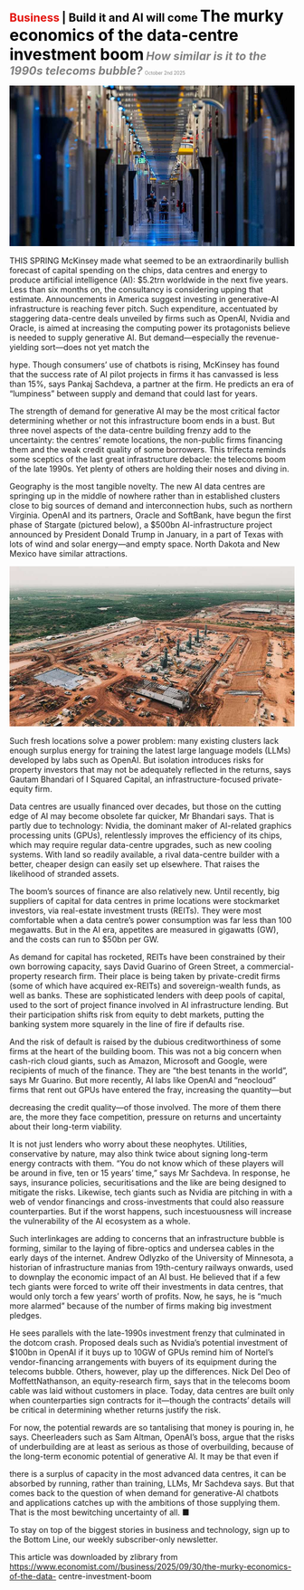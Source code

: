 <span style="color:#E3120B; font-size:14.9pt; font-weight:bold;">Business</span> <span style="color:#000000; font-size:14.9pt; font-weight:bold;">| Build it and AI will come</span>
<span style="color:#000000; font-size:21.0pt; font-weight:bold;">The murky economics of the data-centre investment boom</span>
<span style="color:#808080; font-size:14.9pt; font-weight:bold; font-style:italic;">How similar is it to the 1990s telecoms bubble?</span>
<span style="color:#808080; font-size:6.2pt;">October 2nd 2025</span>

![](../images/054_The_murky_economics_of_the_data-centre_investment_boom/p0220_img01.jpeg)

THIS SPRING McKinsey made what seemed to be an extraordinarily bullish forecast of capital spending on the chips, data centres and energy to produce artificial intelligence (AI): $5.2trn worldwide in the next five years. Less than six months on, the consultancy is considering upping that estimate. Announcements in America suggest investing in generative-AI infrastructure is reaching fever pitch. Such expenditure, accentuated by staggering data-centre deals unveiled by firms such as OpenAI, Nvidia and Oracle, is aimed at increasing the computing power its protagonists believe is needed to supply generative AI. But demand—especially the revenue-yielding sort—does not yet match the

hype. Though consumers’ use of chatbots is rising, McKinsey has found that the success rate of AI pilot projects in firms it has canvassed is less than 15%, says Pankaj Sachdeva, a partner at the firm. He predicts an era of “lumpiness” between supply and demand that could last for years.

The strength of demand for generative AI may be the most critical factor determining whether or not this infrastructure boom ends in a bust. But three novel aspects of the data-centre building frenzy add to the uncertainty: the centres’ remote locations, the non-public firms financing them and the weak credit quality of some borrowers. This trifecta reminds some sceptics of the last great infrastructure debacle: the telecoms boom of the late 1990s. Yet plenty of others are holding their noses and diving in.

Geography is the most tangible novelty. The new AI data centres are springing up in the middle of nowhere rather than in established clusters close to big sources of demand and interconnection hubs, such as northern Virginia. OpenAI and its partners, Oracle and SoftBank, have begun the first phase of Stargate (pictured below), a $500bn AI-infrastructure project announced by President Donald Trump in January, in a part of Texas with lots of wind and solar energy—and empty space. North Dakota and New Mexico have similar attractions.

![](../images/054_The_murky_economics_of_the_data-centre_investment_boom/p0221_img01.jpeg)

Such fresh locations solve a power problem: many existing clusters lack enough surplus energy for training the latest large language models (LLMs) developed by labs such as OpenAI. But isolation introduces risks for property investors that may not be adequately reflected in the returns, says Gautam Bhandari of I Squared Capital, an infrastructure-focused private- equity firm.

Data centres are usually financed over decades, but those on the cutting edge of AI may become obsolete far quicker, Mr Bhandari says. That is partly due to technology: Nvidia, the dominant maker of AI-related graphics processing units (GPUs), relentlessly improves the efficiency of its chips, which may require regular data-centre upgrades, such as new cooling systems. With land so readily available, a rival data-centre builder with a better, cheaper design can easily set up elsewhere. That raises the likelihood of stranded assets.

The boom’s sources of finance are also relatively new. Until recently, big suppliers of capital for data centres in prime locations were stockmarket investors, via real-estate investment trusts (REITs). They were most comfortable when a data centre’s power consumption was far less than 100 megawatts. But in the AI era, appetites are measured in gigawatts (GW), and the costs can run to $50bn per GW.

As demand for capital has rocketed, REITs have been constrained by their own borrowing capacity, says David Guarino of Green Street, a commercial- property research firm. Their place is being taken by private-credit firms (some of which have acquired ex-REITs) and sovereign-wealth funds, as well as banks. These are sophisticated lenders with deep pools of capital, used to the sort of project finance involved in AI infrastructure lending. But their participation shifts risk from equity to debt markets, putting the banking system more squarely in the line of fire if defaults rise.

And the risk of default is raised by the dubious creditworthiness of some firms at the heart of the building boom. This was not a big concern when cash-rich cloud giants, such as Amazon, Microsoft and Google, were recipients of much of the finance. They are “the best tenants in the world”, says Mr Guarino. But more recently, AI labs like OpenAI and “neocloud” firms that rent out GPUs have entered the fray, increasing the quantity—but

decreasing the credit quality—of those involved. The more of them there are, the more they face competition, pressure on returns and uncertainty about their long-term viability.

It is not just lenders who worry about these neophytes. Utilities, conservative by nature, may also think twice about signing long-term energy contracts with them. “You do not know which of these players will be around in five, ten or 15 years’ time,” says Mr Sachdeva. In response, he says, insurance policies, securitisations and the like are being designed to mitigate the risks. Likewise, tech giants such as Nvidia are pitching in with a web of vendor financings and cross-investments that could also reassure counterparties. But if the worst happens, such incestuousness will increase the vulnerability of the AI ecosystem as a whole.

Such interlinkages are adding to concerns that an infrastructure bubble is forming, similar to the laying of fibre-optics and undersea cables in the early days of the internet. Andrew Odlyzko of the University of Minnesota, a historian of infrastructure manias from 19th-century railways onwards, used to downplay the economic impact of an AI bust. He believed that if a few tech giants were forced to write off their investments in data centres, that would only torch a few years’ worth of profits. Now, he says, he is “much more alarmed” because of the number of firms making big investment pledges.

He sees parallels with the late-1990s investment frenzy that culminated in the dotcom crash. Proposed deals such as Nvidia’s potential investment of $100bn in OpenAI if it buys up to 10GW of GPUs remind him of Nortel’s vendor-financing arrangements with buyers of its equipment during the telecoms bubble. Others, however, play up the differences. Nick Del Deo of MoffettNathanson, an equity-research firm, says that in the telecoms boom cable was laid without customers in place. Today, data centres are built only when counterparties sign contracts for it—though the contracts’ details will be critical in determining whether returns justify the risk.

For now, the potential rewards are so tantalising that money is pouring in, he says. Cheerleaders such as Sam Altman, OpenAI’s boss, argue that the risks of underbuilding are at least as serious as those of overbuilding, because of the long-term economic potential of generative AI. It may be that even if

there is a surplus of capacity in the most advanced data centres, it can be absorbed by running, rather than training, LLMs, Mr Sachdeva says. But that comes back to the question of when demand for generative-AI chatbots and applications catches up with the ambitions of those supplying them. That is the most bewitching uncertainty of all. ■

To stay on top of the biggest stories in business and technology, sign up to the Bottom Line, our weekly subscriber-only newsletter.

This article was downloaded by zlibrary from https://www.economist.com//business/2025/09/30/the-murky-economics-of-the-data- centre-investment-boom
